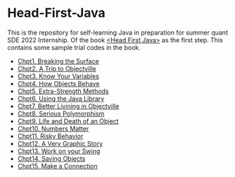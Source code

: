 # Head-First-Java
This is the repository for self-learning Java in preparation for summer quant SDE 2022 Internship.
Of the book [&lt;Head First Java>](https://www.oreilly.com/library/view/head-first-java/0596009208/) as the first step. 
This contains some sample trial codes in the book.

+ [Chpt1. Breaking the Surface](chpt1/)
+ [Chpt2. A Trip to Objectville](chpt2/)
+ [Chpt3. Know Your Variables](chpt3/)
+ [Chpt4. How Objects Behave](chpt4/)
+ [Chpt5. Extra-Strength Methods](chpt5/)
+ [Chpt6. Using the Java Library](chpt6/)
+ [Chpt7. Better Livining in Objectville](chpt7/)
+ [Chpt8. Serious Polymorphism](chpt8/)
+ [Chpt9. Life and Death of an Object](chpt9/)
+ [Chpt10. Numbers Matter](chpt10/)
+ [Chpt11. Risky Behavior](chpt11/)
+ [Chpt12. A Very Graphic Story](chpt12/)
+ [Chpt13. Work on your Swing](chpt13/)
+ [Chpt14. Saving Objects](chpt14/)
+ [Chpt15. Make a Connection](chpt15/)
